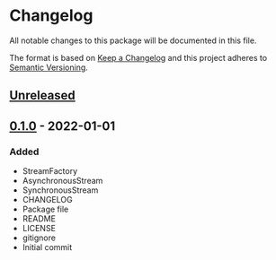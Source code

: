 # Changelog
All notable changes to this package will be documented in this file.

The format is based on [Keep a Changelog](http://keepachangelog.com/en/1.0.0/)
and this project adheres to [Semantic Versioning](http://semver.org/spec/v2.0.0.html).

## [Unreleased]

## [0.1.0] - 2022-01-01
### Added
- StreamFactory
- AsynchronousStream
- SynchronousStream
- CHANGELOG
- Package file
- README
- LICENSE
- gitignore
- Initial commit

[Unreleased]: https://github.com/HyagoOliveira/Async-IO/compare/0.1.0...main
[0.1.0]: https://github.com/HyagoOliveira/Async-IO/tree/0.1.0/
